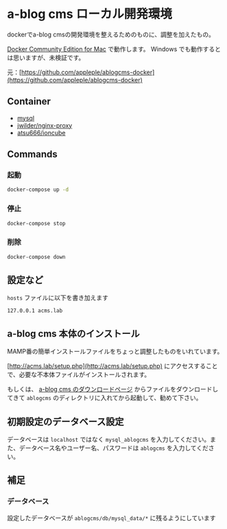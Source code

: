 # a-blog cms ローカル開発環境

dockerでa-blog cmsの開発環境を整えるためのものに、調整を加えたもの。

[Docker Community Edition for Mac](https://store.docker.com/editions/community/docker-ce-desktop-mac) で動作します。 Windows でも動作するとは思いますが、未検証です。

元：[https://github.com/appleple/ablogcms-docker](https://github.com/appleple/ablogcms-docker)

## Container

* [mysql](https://hub.docker.com/_/mysql/)
* [jwilder/nginx-proxy](https://hub.docker.com/r/jwilder/nginx-proxy/)
* [atsu666/ioncube](https://hub.docker.com/r/atsu666/ioncube/)

## Commands

### 起動

```bash
docker-compose up -d
```

### 停止

```bash
docker-compose stop
```

### 削除

```bash
docker-compose down
```


## 設定など

`hosts` ファイルに以下を書き加えます

```
127.0.0.1 acms.lab
```

## a-blog cms 本体のインストール

MAMP番の簡単インストールファイルをちょっと調整したものをいれています。

[http://acms.lab/setup.php](http://acms.lab/setup.php) にアクセスすることで、必要な不本体ファイルがインストールされます。

もしくは、 [a-blog cms のダウンロードページ](https://developer.a-blogcms.jp/download/) からファイルをダウンロードしてきて `ablogcms` のディレクトリに入れてから起動して、勧めて下さい。

## 初期設定のデータベース設定

データベースは `localhost` ではなく `mysql_ablogcms` を入力してください。また、データベース名やユーザー名、パスワードは `ablogcms` を入力してください。

## 補足

### データベース

設定したデータベースが `ablogcms/db/mysql_data/*` に残るようにしています